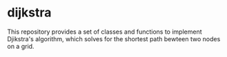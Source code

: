 # dijkstra
This repository provides a set of classes and functions to implement Djikstra's algorithm, 
which solves for the shortest path bewteen two nodes on a grid.
